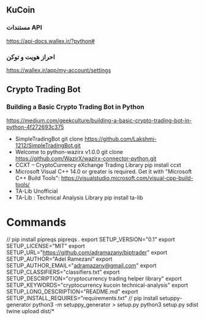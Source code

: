 ## KuCoin

###  مستندات API
https://api-docs.wallex.ir/?python#

### احراز هویت و توکن
https://wallex.ir/app/my-account/settings

## Crypto Trading Bot

### Building a Basic Crypto Trading Bot in Python
https://medium.com/geekculture/building-a-basic-crypto-trading-bot-in-python-4f272693c375


* SimpleTradingBot
  git clone https://github.com/Lakshmi-1212/SimpleTradingBot.git
* Welcome to python-wazirx v1.0.0
  git clone https://github.com/WazirX/wazirx-connector-python.git
* CCXT – CryptoCurrency eXchange Trading Library
  pip install ccxt
* Microsoft Visual C++ 14.0 or greater is required. Get it with "Microsoft C++ Build Tools":
  https://visualstudio.microsoft.com/visual-cpp-build-tools/
* TA-Lib Unofficial
* TA-Lib : Technical Analysis Library
  pip install ta-lib
  
# Commands
// pip install pipreqs
pipreqs .
export SETUP_VERSION="0.1"
export SETUP_LICENSE="MIT"
export SETUP_URL="https://github.com/adramazany/biptrader"
export SETUP_AUTHOR="Adel Ramezani"
export SETUP_AUTHOR_EMAIL="adramazany@gmail.com"
export SETUP_CLASSIFIERS="classifiers.txt"
export SETUP_DESCRIPTION="cryptocurrency trading helper library"
export SETUP_KEYWORDS="cryptocurrency kucoin technical-analysis"
export SETUP_LONG_DESCRIPTION="README.md"
export SETUP_INSTALL_REQUIRES="requirements.txt"
// pip install setuppy-generator
python3 -m setuppy_generator > setup.py
python3 setup.py sdist
twine upload dist/*
